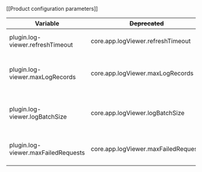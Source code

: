 [[Product configuration parameters]]

| Variable                            | ~~Deprecated~~                       | Value | Description                              |
|-------------------------------------|--------------------------------------|-------|------------------------------------------|
| plugin.log-viewer.refreshTimeout    | core.app.logViewer.refreshTimeout    | 3000  | Timeout between requests                 |
| plugin.log-viewer.maxLogRecords     | core.app.logViewer.maxLogRecords     | 1000  | Sets the maximum displayed records count |
| plugin.log-viewer.logBatchSize      | core.app.logViewer.logBatchSize      | 2000  | Sets the maximum loading records count   |
| plugin.log-viewer.maxFailedRequests | core.app.logViewer.maxFailedRequests | 3     | Sets the maximum retries to load data    |